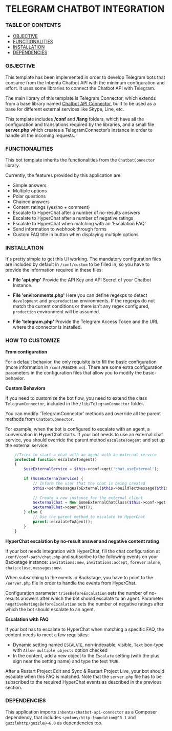 # TELEGRAM CHATBOT INTEGRATION
 
### TABLE OF CONTENTS
* [OBJECTIVE](#objective)
* [FUNCTIONALITIES](#functionalities)
* [INSTALLATION](#installation)
* [DEPENDENCIES](#dependencies)

### OBJECTIVE
This template has been implemented in order to develop Telegram bots that consume from the 
Inbenta Chatbot API with the minimum configuration and effort. 
It uses some libraries to connect the Chatbot API with Telegram. 

The main library of this template is Telegram Connector, which extends from a base library named 
[Chatbot API Connector](https://github.com/inbenta-integrations/chatbot_api_connector), 
built to be used as a base for different external services like Skype, Line, etc.

This template includes **/conf** and **/lang** folders, which have all the configuration and 
translations required by the libraries, and a small file **server.php** which creates a 
TelegramConnector’s instance in order to handle all the incoming requests.

### FUNCTIONALITIES
This bot template inherits the functionalities from the `ChatbotConnector` library.

Currently, the features provided by this application are:

* Simple answers
* Multiple options
* Polar questions
* Chained answers
* Content ratings (yes/no + comment)
* Escalate to HyperChat after a number of no-results answers
* Escalate to HyperChat after a number of negative ratings
* Escalate to HyperChat when matching with an 'Escalation FAQ'
* Send information to webhook through forms
* Custom FAQ title in button when displaying multiple options

### INSTALLATION
It's pretty simple to get this UI working. The mandatory configuration files are included by default in `/conf/custom` to be filled in, so you have to provide the information required in these files:

* **File 'api.php'**
    Provide the API Key and API Secret of your Chatbot Instance.

* **File 'environments.php'**
    Here you can define regexps to detect `development` and `preproduction` environments. 
    If the regexps do not match the current conditions or there isn't any regex configured, 
    `production` environment will be assumed.

* **File 'telegram.php'**
    Provide the Telegram Access Token and the URL where the connector is installed.


### HOW TO CUSTOMIZE
**From configuration**

For a default behavior, the only requisite is to fill the basic configuration (more information in `/conf/README.md`). 
There are some extra configuration parameters in the configuration files that allow you to modify the basic-behavior.


**Custom Behaviors**

If you need to customize the bot flow, you need to extend the class `TelegramConnector`, 
included in the `/lib/TelegramConnector` folder. 

You can modify 'TelegramConnector' methods and override all the parent methods from `ChatbotConnector`.

For example, when the bot is configured to escalate with an agent, a conversation in HyperChat starts. If your bot needs to use an external chat service, you should override the parent method `escalateToAgent` and set up the external service:
```php
	//Tries to start a chat with an agent with an external service
	protected function escalateToAgent()
	{
		$useExternalService = $this->conf->get('chat.useExternal');
		
		if ($useExternalService) {
		    // Inform the user that the chat is being created
			$this->sendMessagesToExternal($this->buildTextMessage($this->lang->translate('creating_chat')));
			
		    // Create a new instance for the external client
		    $externalChat = New SomeExternalChatClass($this->conf->get('chat.externalConf'));
			$externalChat->openChat();
		} else {
			// Use the parent method to escalate to HyperChat
			parent::escalateToAgent();
		}
	}
```


**HyperChat escalation by no-result answer and negative content rating**

If your bot needs integration with HyperChat, fill the chat configuration at `/conf/conf-path/chat.php` 
and subscribe to the following events on your Backstage instance: 
`invitations:new`, `invitations:accept`, `forever:alone`, `chats:close`, `messages:new`. 

When subscribing to the events in Backstage, you have to point to the `/server.php` 
file in order to handle the events from HyperChat.

Configuration parameter `triesBeforeEscalation` sets the number of no-results answers after which 
the bot should escalate to an agent. Parameter `negativeRatingsBeforeEscalation` sets the number 
of negative ratings after which the bot should escalate to an agent.


**Escalation with FAQ**

If your bot has to escalate to HyperChat when matching a specific FAQ, the content needs to meet a few requisites:
- Dynamic setting named `ESCALATE`, non-indexable, visible, `Text` box-type with `Allow multiple objects` 
option checked
- In the content, add a new object to the `Escalate` setting (with the plus sign near the setting name) 
and type the text `TRUE`.

After a Restart Project Edit and Sync & Restart Project Live, your bot should escalate when this FAQ is matched.
Note that the `server.php` file has to be subscribed to the required HyperChat events as described in the
previous section.

### DEPENDENCIES
This application imports `inbenta/chatbot-api-connector` as a Composer dependency, 
that includes `symfony/http-foundation@^3.1` and `guzzlehttp/guzzle@~6.0` as dependencies too.


